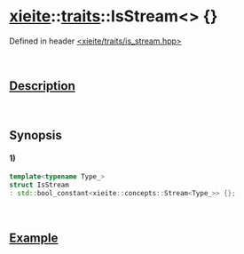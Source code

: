# [xieite](../../xieite.md)\:\:[traits](../../traits.md)\:\:IsStream\<\> \{\}
Defined in header [<xieite/traits/is_stream.hpp>](../../../include/xieite/traits/is_stream.hpp)

&nbsp;

## [Description](../concepts/stream.md#Description)

&nbsp;

## Synopsis
#### 1)
```cpp
template<typename Type_>
struct IsStream
: std::bool_constant<xieite::concepts::Stream<Type_>> {};
```

&nbsp;

## [Example](../concepts/stream.md#Example)
